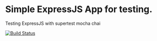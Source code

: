 # Simple ExpressJS App for testing.
Testing ExpressJS with supertest mocha chai

[![Build Status](https://travis-ci.org/codecommits/handsel.svg?branch=master)](https://travis-ci.org/codecommits/handsel)
